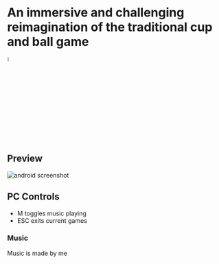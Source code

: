 # An immersive and challenging reimagination of the traditional cup and ball game

<img src="https://www.kiddymoo.co.uk/user/products/large/HOM-Wooden-Traditional-Cup-and-Ball-min.jpg" width="5%">

## Preview

![android screenshot](https://i.imgur.com/UVJcgy6.png)

## PC Controls
- M toggles music playing
- ESC exits current games

### Music

Music is made by me
